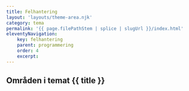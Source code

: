 ```yaml
---
title: Felhantering
layout: 'layouts/theme-area.njk'
category: tema
permalink: '{{ page.filePathStem | splice | slugUrl }}/index.html'
eleventyNavigation:
    key: felhantering
    parent: programmering
    order: 4
    excerpt:
---
```


## Områden i temat {{ title }}
